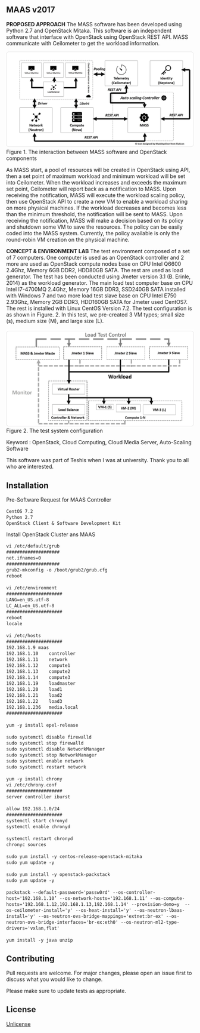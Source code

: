 ## MAAS v2017
**PROPOSED APPROACH**
The MASS software has been developed using Python 2.7 and OpenStack Mitaka. This software is an independent software that interface with OpenStack using OpenStack REST API. MASS communicate with Ceilometer to get the workload information. 

![](images/f1_pic.jpg)
Figure 1. The interaction between MASS software and OpenStack components

As MASS start, a pool of resources will be created in OpenStack using API, then a set point of maximum workload and minimum workload will be set into Ceilometer. When the workload increases and exceeds the maximum set point, Ceilometer will report back as a notification to MASS. Upon receiving the notification, MASS will execute the workload scaling policy, then use OpenStack API to create a new VM to enable a workload sharing on more physical machines.  If the workload decreases and becomes less than the minimum threshold, the notification will be sent to MASS. Upon receiving the notification, MASS will make a decision based on its policy and shutdown some VM to save the resources. The policy can be easily coded into the MASS system. Currently, the policy available is only the round-robin VM creation on the physical machine. 

**CONCEPT & ENVIRONMENT LAB**
The test environment composed of a set of 7 computers.  One computer is used as an OpenStack controller and 2 more are used as OpenStack compute nodes base on CPU Intel Q6600 2.4Ghz, Memory 6GB DDR2, HDD80GB SATA.  The rest are used as load generator. The test has been conducted using Jmeter version 3.1 (B. Erinle, 2014) as the workload generator. The main load test computer base on CPU Intel I7-4700MQ 2.4Ghz, Memory 16GB DDR3, SSD240GB SATA installed with Windows 7 and two more load test slave base on CPU Intel E750 2.93Ghz, Memory 2GB DDR3, HDD160GB SATA for Jmeter used CentOS7.  The rest is installed with Linux CentOS Version 7.2. The test configuration is as shown in Figure. 2. In this test, we pre-created 3 VM types; small size (s), medium size (M), and large size (L). 

![](images/f2_pic.jpg)
Figure 2. The test system configuration

Keyword : OpenStack, Cloud Computing, Cloud Media Server, Auto-Scaling Software

This software was part of Teshis when I was at university. Thank you to all who are interested.

## Installation
Pre-Software Request for MAAS Controller

```
CentOS 7.2
Python 2.7
OpenStack Client & Software Development Kit
```

Install OpenStack Cluster ans MAAS
```
vi /etc/default/grub
####################
net.ifnames=0
####################
grub2-mkconfig -o /boot/grub2/grub.cfg
reboot

vi /etc/environment
#####################
LANG=en_US.utf-8
LC_ALL=en_US.utf-8
#####################
reboot
locale

vi /etc/hosts
#####################
192.168.1.9	maas
192.168.1.10    controller
192.168.1.11	network
192.168.1.12    compute1
192.168.1.13    compute2
192.168.1.14	compute3
192.168.1.19	loadmaster
192.168.1.20    load1
192.168.1.21    load2
192.168.1.22    load3
192.168.1.236   media.local
#####################

yum -y install epel-release

sudo systemctl disable firewalld
sudo systemctl stop firewalld
sudo systemctl disable NetworkManager
sudo systemctl stop NetworkManager
sudo systemctl enable network
sudo systemctl restart network

yum -y install chrony
vi /etc/chrony.conf
#####################
server controller iburst

allow 192.168.1.0/24
#####################
systemctl start chronyd
systemctl enable chronyd

systemctl restart chronyd
chronyc sources

sudo yum install -y centos-release-openstack-mitaka
sudo yum update -y

sudo yum install -y openstack-packstack
sudo yum update -y

packstack --default-password='passw0rd' --os-controller-host='192.168.1.10’ --os-network-hosts='192.168.1.11’ --os-compute-hosts='192.168.1.12,192.168.1.13,192.168.1.14' --provision-demo=y  --os-ceilometer-install='y' --os-heat-install='y' --os-neutron-lbaas-install='y' --os-neutron-ovs-bridge-mappings='extnet:br-ex' --os-neutron-ovs-bridge-interfaces='br-ex:eth0' --os-neutron-ml2-type-drivers='vxlan,flat'

yum install -y java unzip
```

## Contributing
Pull requests are welcome. For major changes, please open an issue first to discuss what you would like to change.

Please make sure to update tests as appropriate.

## License
[Unlicense](https://unlicense.org)

